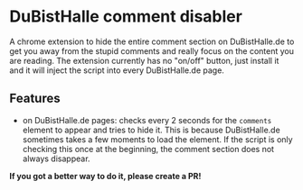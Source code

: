# DuBistHalle comment disabler

A chrome extension to hide the entire comment section on DuBistHalle.de to get you away from the stupid comments and really focus on the content you are reading.
The extension currently has no "on/off" button, just install it and it will inject the script into every DuBistHalle.de page.

## Features

- on DuBistHalle.de pages: checks every 2 seconds for the `comments` element to appear and tries to hide it. This is because DuBistHalle.de sometimes takes a few moments to load the element. If the script is only checking this once at the beginning, the comment section does not always disappear.

**If you got a better way to do it, please create a PR!**
